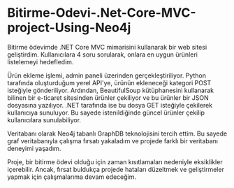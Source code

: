 # Bitirme-Odevi-.Net-Core-MVC-project-Using-Neo4j
Bitirme ödevimde .NET Core MVC mimarisini kullanarak bir web sitesi geliştirdim. Kullanıcılara 4 soru sorularak, onlara en uygun ürünleri listelemeyi hedefledim.

Ürün ekleme işlemi, admin paneli üzerinden gerçekleştiriliyor. Python tarafında oluşturduğum yerel API'ye, ürünün ekleneceği kategori POST isteğiyle gönderiliyor. Ardından, BeautifulSoup kütüphanesini kullanarak bilinen bir e-ticaret sitesinden ürünler çekiliyor ve bu ürünler bir JSON dosyasına yazılıyor. .NET tarafında ise bu dosya GET isteğiyle çekilerek kullanıcıya sunuluyor. Bu sayede istenildiğinde güncel ürünler çekilip kullanıcılara sunulabiliyor.

Veritabanı olarak Neo4j tabanlı GraphDB teknolojisini tercih ettim. Bu sayede graf veritabanıyla çalışma fırsatı yakaladım ve projede farklı bir veritabanı deneyimi yaşadım.

Proje, bir bitirme ödevi olduğu için zaman kısıtlamaları nedeniyle eksiklikler içerebilir. Ancak, fırsat buldukça projede hataları düzeltmek ve geliştirmeler yapmak için çalışmalarıma devam edeceğim.

